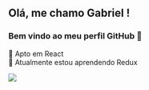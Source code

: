 ## Olá, me chamo Gabriel ! 
### Bem vindo ao meu perfil GitHub 👋

🔭 Apto em React </br>
🌱 Atualmente estou aprendendo Redux


<div>
  <a href="https://www.linkedin.com/in/gabriel-tarick-bb708917b/" target="_blank"><img src="https://img.shields.io/badge/-LinkedIn-%230077B5?style=for-the-badge&logo=linkedin&logoColor=white" target="_blank"></a>
</div>
